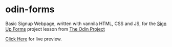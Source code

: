 # odin-forms

Basic Signup Webpage, written with vannila HTML, CSS and JS, for the [Sign Up Forms](https://www.theodinproject.com/lessons/intermediate-html-and-css-sign-up-form) project lesson from [The Odin Project](https://www.theodinproject.com)

[Click Here](https://edu2907.github.io/odin-forms/) for live preview.
